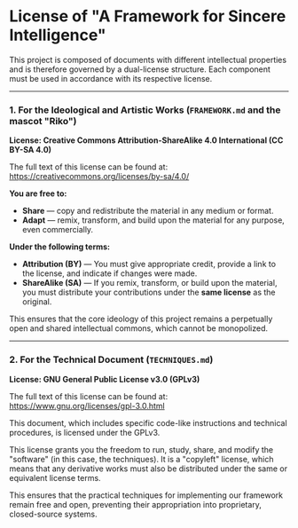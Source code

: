 # License of "A Framework for Sincere Intelligence"

This project is composed of documents with different intellectual properties and is therefore governed by a dual-license structure. Each component must be used in accordance with its respective license.

---

### 1. For the Ideological and Artistic Works (`FRAMEWORK.md` and the mascot "Riko")

**License: Creative Commons Attribution-ShareAlike 4.0 International (CC BY-SA 4.0)**

The full text of this license can be found at:
https://creativecommons.org/licenses/by-sa/4.0/

**You are free to:**

*   **Share** — copy and redistribute the material in any medium or format.
*   **Adapt** — remix, transform, and build upon the material for any purpose, even commercially.

**Under the following terms:**

*   **Attribution (BY)** — You must give appropriate credit, provide a link to the license, and indicate if changes were made.
*   **ShareAlike (SA)** — If you remix, transform, or build upon the material, you must distribute your contributions under the **same license** as the original.

This ensures that the core ideology of this project remains a perpetually open and shared intellectual commons, which cannot be monopolized.

---

### 2. For the Technical Document (`TECHNIQUES.md`)

**License: GNU General Public License v3.0 (GPLv3)**

The full text of this license can be found at:
https://www.gnu.org/licenses/gpl-3.0.html

This document, which includes specific code-like instructions and technical procedures, is licensed under the GPLv3.

This license grants you the freedom to run, study, share, and modify the "software" (in this case, the techniques). It is a "copyleft" license, which means that any derivative works must also be distributed under the same or equivalent license terms.

This ensures that the practical techniques for implementing our framework remain free and open, preventing their appropriation into proprietary, closed-source systems.
